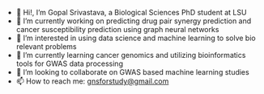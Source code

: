 - 👋 Hi!, I’m Gopal Srivastava, a Biological Sciences PhD student at LSU
- 🔭 I’m currently working on predicting drug pair synergy prediction and cancer susceptibility prediction using graph neural networks
- 👀 I’m interested in using data science and machine learning to solve bio relevant problems
- 🌱 I’m currently learning cancer genomics and utilizing bioinformatics tools for GWAS data processing
- 👯 I’m looking to collaborate on GWAS based machine learning studies
- 📫 How to reach me: gnsforstudy@gmail.com
<!--
**gnsrivastava/gnsrivastava** is a ✨ _special_ ✨ repository because its `README.md` (this file) appears on your GitHub profile.

Here are some ideas to get you started:

- 🔭 I’m currently working on ...
- 🌱 I’m currently learning ...
- 👯 I’m looking to collaborate on ...
- 🤔 I’m looking for help with ...
- 💬 Ask me about ...
- 📫 How to reach me: ...
- 😄 Pronouns: ...
- ⚡ Fun fact: ...
-->
